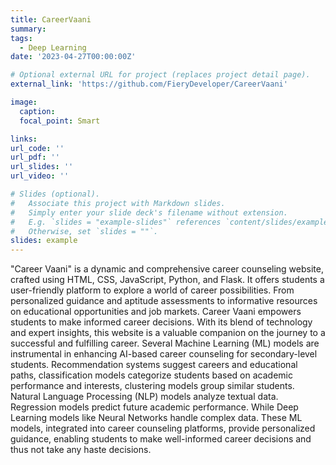 ```yaml
---
title: CareerVaani
summary: 
tags:
  - Deep Learning
date: '2023-04-27T00:00:00Z'

# Optional external URL for project (replaces project detail page).
external_link: 'https://github.com/FieryDeveloper/CareerVaani'

image:
  caption: 
  focal_point: Smart

links:
url_code: ''
url_pdf: ''
url_slides: ''
url_video: ''

# Slides (optional).
#   Associate this project with Markdown slides.
#   Simply enter your slide deck's filename without extension.
#   E.g. `slides = "example-slides"` references `content/slides/example-slides.md`.
#   Otherwise, set `slides = ""`.
slides: example
---
```


"Career Vaani" is a dynamic and comprehensive career counseling website, crafted using HTML, CSS, JavaScript, Python, and Flask. It offers students a user-friendly platform to explore a world of career possibilities.
From personalized guidance and aptitude assessments to informative resources on educational opportunities and job markets.
Career Vaani empowers students to make informed career decisions. With its blend of technology and expert insights, this website is a valuable companion on the journey to a successful and fulfilling career.
Several Machine Learning (ML) models are instrumental in enhancing AI-based career counseling for secondary-level students. Recommendation systems suggest careers and educational paths, classification models categorize students based on academic performance and interests, clustering models group similar students.
Natural Language Processing (NLP) models analyze textual data.
Regression models predict future academic performance.
While Deep Learning models like Neural Networks handle complex data.
These ML models, integrated into career counseling platforms, provide personalized guidance, enabling students to make well-informed career decisions and thus not take any haste decisions.